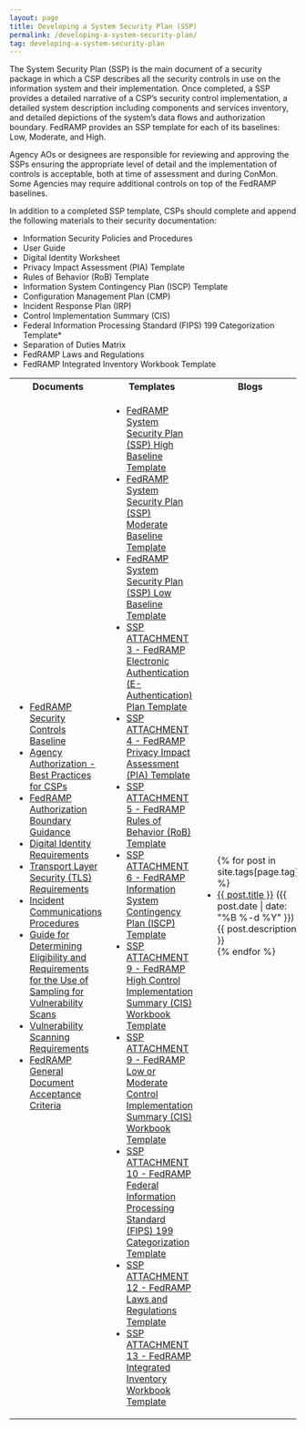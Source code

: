```yaml
---
layout: page
title: Developing a System Security Plan (SSP)
permalink: /developing-a-system-security-plan/
tag: developing-a-system-security-plan
---
```

<p>The System Security Plan (SSP) is the main document of a security package in which a CSP describes all the security controls in use on the information system and their implementation. Once completed, a SSP provides a detailed narrative of a CSP’s security control implementation, a detailed system description including components and services inventory, and detailed depictions of the system’s data flows and authorization boundary. FedRAMP provides an SSP template for each of its baselines: Low, Moderate, and High.</p>
<p>Agency AOs or designees are responsible for reviewing and approving the SSPs ensuring the appropriate level of detail and the implementation of controls is acceptable, both at time of assessment and during ConMon.  Some Agencies may require additional controls on top of the FedRAMP baselines.</p>
<p>In addition to a completed SSP template, CSPs should complete and append the following materials to their security documentation:</p>
<ul>
<li>Information Security Policies and Procedures</li>
<li>User Guide</li>
<li>Digital Identity Worksheet</li>
<li>Privacy Impact Assessment (PIA) Template</li>
<li>Rules of Behavior (RoB) Template</li>
<li>Information System Contingency Plan (ISCP) Template</li>
<li>Configuration Management Plan (CMP)</li>
<li>Incident Response Plan (IRP)</li>
<li>Control Implementation Summary (CIS)</li>
<li>Federal Information Processing Standard (FIPS) 199 Categorization Template*</li>
<li>Separation of Duties Matrix</li>
<li>FedRAMP Laws and Regulations</li>
<li>FedRAMP Integrated Inventory Workbook Template</li>
</ul>

<table class="usa-table">
<tr>
<th scope="col">Documents</th>
<th scope="col">Templates</th>
<th scope="col">Blogs</th>
</tr>
<td>
<ul>
<li><a href="{{site.baseurl}}/assets/resources/documents/FedRAMP_Security_Controls_Baseline.xlsx">FedRAMP Security Controls Baseline</a></li>
<li><a href="{{site.baseurl}}/assets/resources/documents/CSP_Agency_Authorization_Best_Practices_for_CSPs.pdf">Agency Authorization - Best Practices for CSPs</a></li>
<li><a href="{{site.baseurl}}/assets/resources/documents/CSP_A_FedRAMP_Authorization_Boundary_Guidance.pdf">FedRAMP Authorization Boundary Guidance</a></li>
<li><a href="{{site.baseurl}}/assets/resources/documents/CSP_Digital_Identity_Requirements.pdf">Digital Identity Requirements</a></li>
<li><a href="{{site.baseurl}}/assets/resources/documents/CSP_TLS_Requirements.pdf">Transport Layer Security (TLS) Requirements</a></li>
<li><a href="{{site.baseurl}}/assets/resources/documents/CSP_Incident_Communications_Procedures.pdf">Incident Communications Procedures</a></li>
<li><a href="{{site.baseurl}}/assets/resources/documents/CSP_Vulnerability_Scan_Requirements_Using_Sampling.pdf">Guide for Determining Eligibility and Requirements for the Use of Sampling for Vulnerability Scans</a></li>
<li><a href="{{site.baseurl}}/assets/resources/documents/CSP_Vulnerability_Scanning_Requirements.pdf">Vulnerability Scanning Requirements</a></li>
<li><a href="{{site.baseurl}}/assets/resources/documents/FedRAMP_General_Document_Acceptance_Criteria.pdf">FedRAMP General Document Acceptance Criteria</a></li>
</ul>
</td>
<td>
<ul>
<li><a href="{{site.baseurl}}/assets/resources/templates/FedRAMP-SSP-High-Baseline-Template.docx">FedRAMP System Security Plan (SSP) High Baseline Template</a></li>
<li><a href="{{site.baseurl}}/assets/resources/templates/FedRAMP-SSP-Moderate-Baseline-Template.docx">FedRAMP System Security Plan (SSP) Moderate Baseline Template</a></li>
<li><a href="{{site.baseurl}}/assets/resources/templates/FedRAMP-SSP-Low-Baseline-Template.docx">FedRAMP System Security Plan (SSP) Low Baseline Template</a></li>
<li><a href="{{site.baseurl}}/assets/resources/templates/SSP-A03-FedRAMP-E-Authentication-Plan-Template.docx">SSP ATTACHMENT 3 - FedRAMP Electronic Authentication (E-Authentication) Plan Template</a></li>
<li><a href="{{site.baseurl}}/assets/resources/templates/SSP-A04-FedRAMP-PIA-Template.docx">SSP ATTACHMENT 4 - FedRAMP Privacy Impact Assessment (PIA) Template</a></li>
<li><a href="{{site.baseurl}}/assets/resources/templates/SSP-A05-FedRAMP-RoB-Template.docx">SSP ATTACHMENT 5 - FedRAMP Rules of Behavior (RoB) Template</a></li>
<li><a href="{{site.baseurl}}/assets/resources/templates/SSP-A06-FedRAMP-ISCP-Template.docx">SSP ATTACHMENT 6 - FedRAMP Information System Contingency Plan (ISCP) Template</a></li>
<li><a href="{{site.baseurl}}/assets/resources/templates/SSP-A09-FedRAMP-High-CIS-Workbook-Template.xlsx">SSP ATTACHMENT 9 - FedRAMP High Control Implementation Summary (CIS) Workbook Template</a></li>
<li><a href="{{site.baseurl}}/assets/resources/templates/SSP-A09-FedRAMP-Low-or-Moderate-CIS-Workbook-Template.xlsx">SSP ATTACHMENT 9 - FedRAMP Low or Moderate Control Implementation Summary (CIS) Workbook Template</a></li>
<li><a href="{{site.baseurl}}/assets/resources/templates/SSP-A10-FedRAMP-FIPS-199-Categorization-Template.docx">SSP ATTACHMENT 10 - FedRAMP Federal Information Processing Standard (FIPS) 199 Categorization Template</a></li>
<li><a href="{{site.baseurl}}/assets/resources/templates/SSP-A12-FedRAMP-Laws-and-Regulations-Template.xlsx">SSP ATTACHMENT 12 - FedRAMP Laws and Regulations Template</a></li>
<li><a href="{{site.baseurl}}/assets/resources/templates/SSP-A13-FedRAMP-Integrated-Inventory-Workbook-Template.xlsx">SSP ATTACHMENT 13 - FedRAMP Integrated Inventory Workbook Template</a></li>
</ul>
</td>
<td>
<ul>
{% for post in site.tags[page.tag] %}
  <li><a href="{{ post.url }}">{{ post.title }}</a> ({{ post.date | date: "%B %-d %Y" }})<br>
    {{ post.description }}
  </li>
{% endfor %}
</ul>
</td>
